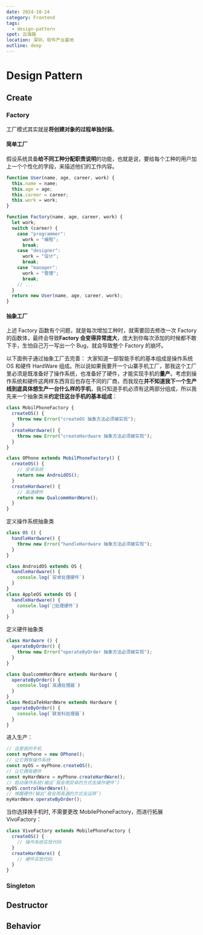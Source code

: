 ```yaml
---
date: 2024-10-24
category: Frontend
tags:
  - design-pattern
spot: 云海路
location: 深圳，软件产业基地
outline: deep
---
```


# Design Pattern

## Create

### Factory

工厂模式其实就是**将创建对象的过程单独封装**。

#### 简单工厂

假设系统具备**给不同工种分配职责说明**的功能，也就是说，要给每个工种的用户加上一个个性化的字段，来描述他们的工作内容。

```js
function User(name, age, career, work) {
  this.name = name;
  this.age = age;
  this.career = career;
  this.work = work;
}

function Factory(name, age, career, work) {
  let work;
  switch (career) {
    case "programmer":
      work = "编程";
      break;
    case "designer":
      work = "设计";
      break;
    case "manager":
      work = "管理";
      break;
    // ...
  }
  return new User(name, age, career, work);
}
```

#### 抽象工厂

上述 Factory 函数有个问题，就是每次增加工种时，就需要回去修改一次 Factory 的函数体，最终会导致**Factory 会变得异常庞大**，庞大到你每次添加的时候都不敢下手，生怕自己万一写出一个 Bug，就会导致整个 Factory 的崩坏。

以下面例子通过抽象工厂去完善：
大家知道一部智能手机的基本组成是操作系统 OS 和硬件 HardWare 组成。所以说如果我要开一个山寨手机工厂，那我这个工厂里必须是既准备好了操作系统，也准备好了硬件，才能实现手机的**量产**。考虑到操作系统和硬件这两样东西背后也存在不同的厂商，而我现在**并不知道我下一个生产线到底具体想生产一台什么样的手机**，我只知道手机必须有这两部分组成，所以我先来一个抽象类来**约定住这台手机的基本组成**：

```js
class MobilPhoneFactory {
  createOS() {
    throw new Error("createOS 抽象方法必须被实现");
  }
  createHardware() {
    throw new Error("createHardware 抽象方法必须被实现");
  }
}

class OPhone extends MobilPhoneFactory() {
  createOS() {
    // 安卓系统
    return new AndroidOS();
  }
  createHardware() {
    // 高通硬件
    return new QualcommHardWare();
  }
}
```

定义操作系统抽象类

```js
class OS () {
  handleHardware() {
    throw new Error("handleHardware 抽象方法必须被实现");
  }
}

class AndroidOS extends OS {
  handleHardware() {
    console.log(`安卓处理硬件`)
  }
}
class AppleOS extends OS {
  handleHardware() {
    console.log(`🍎处理硬件`)
  }
}
```

定义硬件抽象类

```js
class Hardware () {
  operateByOrder() {
    throw new Error("operateByOrder 抽象方法必须被实现");
  }
}

class QualcommHardWare extends Hardware {
  operateByOrder() {
    console.log(`高通处理器`)
  }
}
class MediaTekHardWare extends Hardware {
  operateByOrder() {
    console.log(`联发科处理器`)
  }
}
```

进入生产：

```js
// 这是我的手机
const myPhone = new OPhone();
// 让它拥有操作系统
const myOS = myPhone.createOS();
// 让它拥有硬件
const myHardWare = myPhone.createHardWare();
// 启动操作系统(输出‘我会用安卓的方式去操作硬件’)
myOS.controlHardWare();
// 唤醒硬件(输出‘我会用高通的方式去运转’)
myHardWare.operateByOrder();
```

当你选择换手机时, 不需要更改 MobilePhoneFactory，而进行拓展 VivoFactory：

```js
class VivoFactory extends MobilePhoneFactory {
  createOS() {
    // 操作系统实现代码
  }
  createHardWare() {
    // 硬件实现代码
  }
}
```

### Singleton

## Destructor

## Behavior
